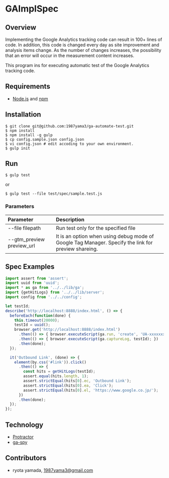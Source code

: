 # GAImplSpec
## Overview
Implementing the Google Analytics tracking code can result in 100+ lines of code. In addition, this code is changed every day as site improvement and analysis items change. As the number of changes increases, the possibility that an error will occur in the measurement content increases.

This program ins for executing automatic test of the Google Analytics tracking code.

## Requirements
- [Node.js](https://nodejs.org/en/) and [npm](https://www.npmjs.com/)

## Installation
```
$ git clone git@github.com:1987yama3/ga-automate-test.git
$ npm install
$ npm install -g gulp
$ cp config.sample.json config.json
$ vi config.json # edit accoding to your own environment. 
$ gulp init
```

## Run
```
$ gulp test
```

or

```
$ gulp test --file test/spec/sample.test.js
```

### Parameters

| Parameter | Description |
|:----------|:------------|
| --file filepath | Run test only for the specified file |
| --gtm_preview preview_url | It is an option when using debug mode of Google Tag Manager. Specify the link for preview shareing. |

## Spec Examples
```js
import assert from 'assert';
import uuid from 'uuid';
import * as ga from '../../lib/ga';
import {getHitLogs} from '../../lib/server';
import config from '../../config';

let testId;
describe('http://localhost:8888/index.html', () => {
  beforeEach(function(done) {
    this.timeout(20000);
    testId = uuid();
    browser.get('http://localhost:8888/index.html')
      .then(() => { browser.executeScript(ga.run, 'create', 'UA-xxxxxxx-y', 'auto'); })
      .then(() => { browser.executeScript(ga.captureLog, testId); })
      .then(done);
  });

  it('Outbound Link', (done) => {
    element(by.css('#link')).click()
      .then(() => {
        const hits = getHitLogs(testId);
        assert.equal(hits.length, 1);
        assert.strictEqual(hits[0].ec, 'Outbound Link');
        assert.strictEqual(hits[0].ea, 'Click');
        assert.strictEqual(hits[0].el, 'https://www.google.co.jp/');
      })
      .then(done);
  });
});
```

## Technology
- [Protractor](http://www.protractortest.org/)
- [ga-spy](https://github.com/smhmic/ga-spy)

## Contributors
- ryota yamada, [1987yama3@gmail.com](mailto:1987yama3@gmail.com)


